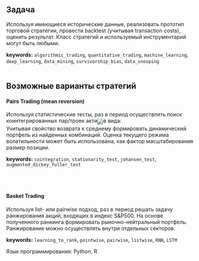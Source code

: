 ## Задача
Используя имеющиеся исторические данные, реализовать прототип торговой стратегии, провести backtest (учитывая transaction costs), оценить результат.
Класс стратегий и используемый инструментарий могут быть любыми.

**keywords:** `algorithmic_trading`, `quantitative_trading`, `machine_learning`, `deep_learning`, `data_mining`, `survivorship_bias`, `data_snooping`
<br><br>

## Возможные варианты стратегий
#### Pairs Trading (mean reversion)

Используя статистические тесты, раз в период осуществлять поиск коинтегрированных пар/троек активов вида:
<div style="text-align: center;margin-bottom:-10px"><img style="margin-top:-28px" src="http://latex.codecogs.com/gif.latex?A_0&amp;plus;beta_1%5Ctimes%20A_1&amp;plus;beta_2%5Ctimes%20A_2"></div>
Учитывая свойство возврата к среднему формировать динамический портфель из найденных комбинаций. Оценка текущего режима волатильности может быть использована, как фактор масштабирования размер позиции. 

**keywords:** `cointegration`, `stationarity_test`, `johansen_test`, `augmented_dickey_fuller_test`

<br><br>
#### Basket Trading
Используя list- или pairwise подход, раз в период решать задачу ранжирования акций, входящих в индекс S&P500. На основе полученного ранкинга формировать рыночно-нейтральный портфель. Ранжирование можно осуществлять внутри отдельных секторов.

**keywords:** `learning_to_rank`, `pointwise`, `pairwise`, `listwise`, `RNN`, `LSTM`

Язык программирования: Python, R